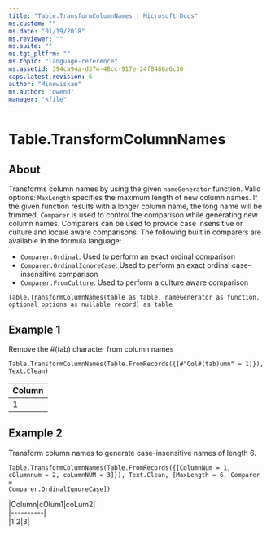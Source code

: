```yaml
---
title: "Table.TransformColumnNames | Microsoft Docs"
ms.custom: ""
ms.date: "01/19/2018"
ms.reviewer: ""
ms.suite: ""
ms.tgt_pltfrm: ""
ms.topic: "language-reference"
ms.assetid: 394ca94a-d374-48cc-917e-24f8486a6c30
caps.latest.revision: 6
author: "Minewiskan"
ms.author: "owend"
manager: "kfile"
---
```

# Table.TransformColumnNames

  
## About  
Transforms column names by using the given <code>nameGenerator</code> function. Valid options:  <code>MaxLength</code> specifies the maximum length of new column names. If the given function results with a longer column name, the long name will be trimmed.  <code>Comparer</code> is used to control the comparison while generating new column names. Comparers can be used to provide case insensitive or culture and locale aware comparisons. The following built in comparers are available in the formula language: <ul> <li><code>Comparer.Ordinal</code>: Used to perform an exact ordinal comparison</li> <li><code>Comparer.OrdinalIgnoreCase</code>: Used to perform an exact ordinal case-insensitive comparison</li> <li> <code>Comparer.FromCulture</code>: Used to perform a culture aware comparison</li> </ul>   
  
  
```  
Table.TransformColumnNames(table as table, nameGenerator as function, optional options as nullable record) as table  
```  
  
## Example 1  
Remove the #(tab) character from column names  
  
```  
Table.TransformColumnNames(Table.FromRecords({[#"Col#(tab)umn" = 1]}), Text.Clean)  
```  
  
|Column|  
|----------|  
|1|  
  
## Example 2  
Transform column names to generate case-insensitive names of length 6.  
  
<code>Table.TransformColumnNames(Table.FromRecords({[ColumnNum = 1, cOlumnnum = 2, coLumnNUM = 3]}), Text.Clean, [MaxLength = 6, Comparer = Comparer.OrdinalIgnoreCase])</code>  
  
|Column|cOlum1|coLum2|  
|----------|  
|1|2|3|  
  
  
